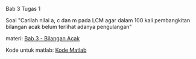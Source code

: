 Bab 3 Tugas 1

Soal "Carilah nilai a, c dan m pada LCM  agar dalam 100 kali pembangkitan  bilangan acak belum terlihat adanya  pengulangan"

materi:
[Bab 3 - Bilangan Acak](https://drive.google.com/open?id=1-f4zRxHnlvbltI8nQMpEdYivGiVdWVBO)

Kode untuk matlab:
[Kode Matlab](https://github.com/mojila/generate-number-lcm/tree/matlab-version)